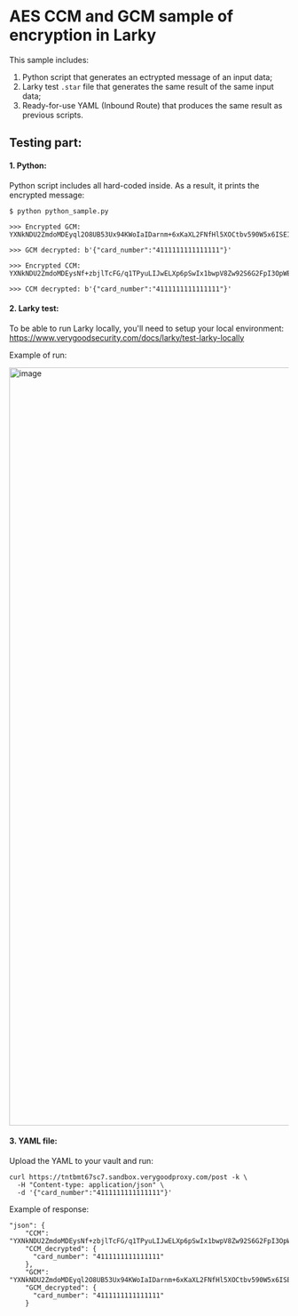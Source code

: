 # AES CCM and GCM sample of encryption in Larky

This sample includes:
1. Python script that generates an ectrypted message of an input data;
2. Larky test `.star` file that generates the same result of the same input data;
3. Ready-for-use YAML (Inbound Route) that produces the same result as previous scripts.

## Testing part:

#### 1. Python:

Python script includes all hard-coded inside. As a result, it prints the encrypted message:
```
$ python python_sample.py

>>> Encrypted GCM:  YXNkNDU2ZmdoMDEyql2O8UB53Ux94KWoIaIDarnm+6xKaXL2FNfHl5XOCtbv590W5x6ISEI3

>>> GCM decrypted: b'{"card_number":"4111111111111111"}'

>>> Encrypted CCM:  YXNkNDU2ZmdoMDEysNf+zbjlTcFG/q1TPyuLIJwELXp6pSwIx1bwpV8Zw92S6G2FpI3OpWEJ

>>> CCM decrypted: b'{"card_number":"4111111111111111"}'

```

#### 2. Larky test:

To be able to run Larky locally, you'll need to setup your local environment:
https://www.verygoodsecurity.com/docs/larky/test-larky-locally

Example of run:

<img width="1364" alt="image" src="https://user-images.githubusercontent.com/78090218/189484115-04cfb575-f39c-4e55-9f9e-1d0095650e63.png">

#### 3. YAML file:

Upload the YAML to your vault and run:
```
curl https://tntbmt67sc7.sandbox.verygoodproxy.com/post -k \
  -H "Content-type: application/json" \
  -d '{"card_number":"4111111111111111"}'
```

Example of response:
```
"json": {
    "CCM": "YXNkNDU2ZmdoMDEysNf+zbjlTcFG/q1TPyuLIJwELXp6pSwIx1bwpV8Zw92S6G2FpI3OpWEJ",
    "CCM_decrypted": {
      "card_number": "4111111111111111"
    },
    "GCM": "YXNkNDU2ZmdoMDEyql2O8UB53Ux94KWoIaIDarnm+6xKaXL2FNfHl5XOCtbv590W5x6ISEI3",
    "GCM_decrypted": {
      "card_number": "4111111111111111"
    }
```
